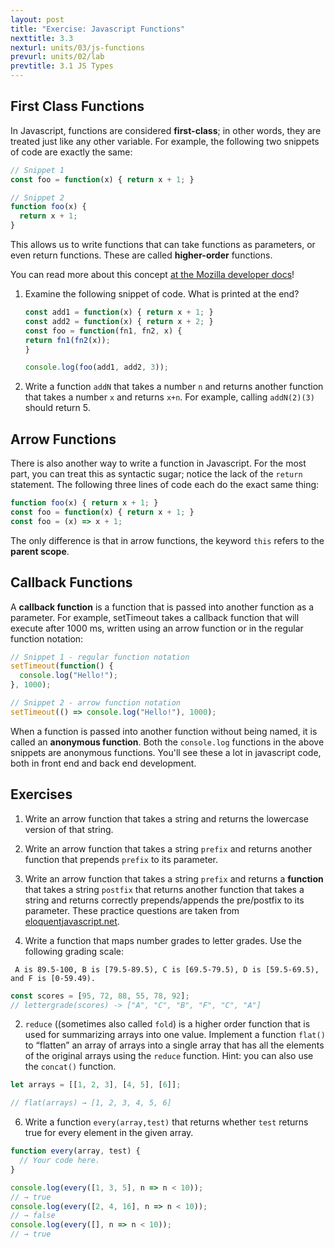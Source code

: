 ```yaml
---
layout: post
title: "Exercise: Javascript Functions" 
nexttitle: 3.3 
nexturl: units/03/js-functions
prevurl: units/02/lab
prevtitle: 3.1 JS Types
--- 
```


## First Class Functions

In Javascript, functions are considered **first-class**; in other words, they are treated just like any other variable. For example, the following two snippets of code are exactly the same:

```js
// Snippet 1
const foo = function(x) { return x + 1; }

// Snippet 2
function foo(x) {
  return x + 1;
}
```

This allows us to write functions that can take functions as parameters, or even return functions. These are called **higher-order** functions.

You can read more about this concept [at the Mozilla developer docs](https://developer.mozilla.org/en-US/docs/Glossary/First-class_Function)!

1. Examine the following snippet of code. What is printed at the end?

    ```js
    const add1 = function(x) { return x + 1; }
    const add2 = function(x) { return x + 2; }
    const foo = function(fn1, fn2, x) {
    return fn1(fn2(x));
    }

    console.log(foo(add1, add2, 3));
    ```

2. Write a function `addN` that takes a number `n` and returns another function that takes a number `x` and returns `x+n`. For example, calling `addN(2)(3)` should return 5.

## Arrow Functions

There is also another way to write a function in Javascript. For the most part, you can treat this as syntactic sugar; notice the lack of the `return` statement. The following three lines of code each do the exact same thing:

```js
function foo(x) { return x + 1; }
const foo = function(x) { return x + 1; }
const foo = (x) => x + 1;
```

The only difference is that in arrow functions, the keyword `this` refers to the **parent scope**.

## Callback Functions 

A **callback function** is a function that is passed into another function as a parameter. For example, setTimeout takes a callback function that will execute after 1000 ms, written using an arrow function or in the regular function notation:

```js
// Snippet 1 - regular function notation
setTimeout(function() {
  console.log("Hello!");
}, 1000);

// Snippet 2 - arrow function notation
setTimeout(() => console.log("Hello!"), 1000);
```

When a function is passed into another function without being named, it is called an **anonymous function**. Both the `console.log` functions in the above snippets are anonymous functions. You'll see these a lot in javascript code, both in front end and back end development.

## Exercises

1. Write an arrow function that takes a string and returns the lowercase version of that string.
2. Write an arrow function that takes a string `prefix` and returns another function that prepends `prefix` to its parameter.
3. Write an arrow function that takes a string `prefix` and returns a **function** that takes a string `postfix` that returns another function that takes a string and returns correctly prepends/appends the pre/postfix to its parameter.
These practice questions are taken from [eloquentjavascript.net](https://eloquentjavascript.net/05_higher_order.html).

1. Write a function that maps number grades to letter grades. Use the following grading scale: 
  ```
   A is 89.5-100, B is [79.5-89.5), C is [69.5-79.5), D is [59.5-69.5), and F is [0-59.49).
  ```

  ```js 
  const scores = [95, 72, 88, 55, 78, 92];
  // lettergrade(scores) -> ["A", "C", "B", "F", "C", "A"]
  ```

2. `reduce` ((sometimes also called `fold`) is a higher order function that is used for summarizing arrays into one value. Implement a function `flat()` to “flatten” an array of arrays into a single array that has all the elements of the original arrays using the `reduce` function. Hint: you can also use the `concat()` function.

```js
let arrays = [[1, 2, 3], [4, 5], [6]];

// flat(arrays) → [1, 2, 3, 4, 5, 6]
```

6. Write a function `every(array,test)` that returns whether `test` returns true for every element in the given array.

```js
function every(array, test) {
  // Your code here.
}

console.log(every([1, 3, 5], n => n < 10));
// → true
console.log(every([2, 4, 16], n => n < 10));
// → false
console.log(every([], n => n < 10));
// → true
```